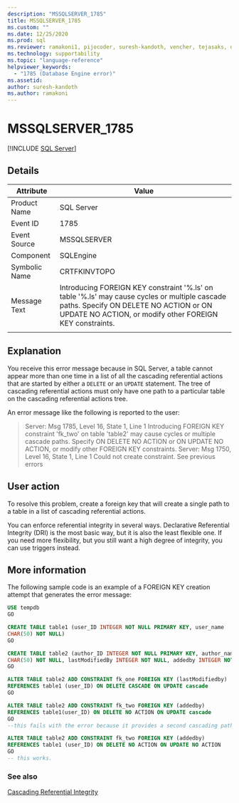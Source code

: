 ```yaml
---
description: "MSSQLSERVER_1785"
title: MSSQLSERVER_1785
ms.custom: ""
ms.date: 12/25/2020
ms.prod: sql
ms.reviewer: ramakoni1, pijocoder, suresh-kandoth, vencher, tejasaks, docast
ms.technology: supportability
ms.topic: "language-reference"
helpviewer_keywords: 
  - "1785 (Database Engine error)"
ms.assetid: 
author: suresh-kandoth
ms.author: ramakoni
---
```

# MSSQLSERVER_1785
 [!INCLUDE [SQL Server](../../includes/applies-to-version/sqlserver.md)]

## Details

|Attribute|Value|
|---|---|
|Product Name|SQL Server|
|Event ID|1785|
|Event Source|MSSQLSERVER|
|Component|SQLEngine|
|Symbolic Name|CRTFKINVTOPO|
|Message Text|Introducing FOREIGN KEY constraint '%.ls' on table '%.ls' may cause cycles or multiple cascade paths. Specify ON DELETE NO ACTION or ON UPDATE NO ACTION, or modify other FOREIGN KEY constraints.|
||

## Explanation

You receive this error message because in SQL Server, a table cannot appear more than one time in a list of all the cascading referential actions that are started by either a `DELETE` or an `UPDATE` statement. The tree of cascading referential actions must only have one path to a particular table on the cascading referential actions tree.

An error message like the following is reported to the user:

> Server: Msg 1785, Level 16, State 1, Line 1 Introducing FOREIGN KEY constraint 'fk_two' on table 'table2' may cause cycles or multiple cascade paths. Specify ON DELETE NO ACTION or ON UPDATE NO ACTION, or modify other FOREIGN KEY constraints. Server: Msg 1750, Level 16, State 1, Line 1 Could not create constraint. See previous errors

## User action

To resolve this problem, create a foreign key that will create a single path to a table in a list of cascading referential actions.

You can enforce referential integrity in several ways. Declarative Referential Integrity (DRI) is the most basic way, but it is also the least flexible one. If you need more flexibility, but you still want a high degree of integrity, you can use triggers instead.

## More information

The following sample code is an example of a FOREIGN KEY creation attempt that generates the error message:

```sql
USE tempdb
GO

CREATE TABLE table1 (user_ID INTEGER NOT NULL PRIMARY KEY, user_name
CHAR(50) NOT NULL)
GO

CREATE TABLE table2 (author_ID INTEGER NOT NULL PRIMARY KEY, author_name
CHAR(50) NOT NULL, lastModifiedBy INTEGER NOT NULL, addedby INTEGER NOT NULL)
GO

ALTER TABLE table2 ADD CONSTRAINT fk_one FOREIGN KEY (lastModifiedby)
REFERENCES table1 (user_ID) ON DELETE CASCADE ON UPDATE cascade
GO

ALTER TABLE table2 ADD CONSTRAINT fk_two FOREIGN KEY (addedby)
REFERENCES table1(user_ID) ON DELETE NO ACTION ON UPDATE cascade
GO
--this fails with the error because it provides a second cascading path to table2.

ALTER TABLE table2 ADD CONSTRAINT fk_two FOREIGN KEY (addedby)
REFERENCES table1 (user_ID) ON DELETE NO ACTION ON UPDATE NO ACTION
GO
-- this works.
```

### See also

[Cascading Referential Integrity](/sql/relational-databases/tables/primary-and-foreign-key-constraints#referential-integrity)
